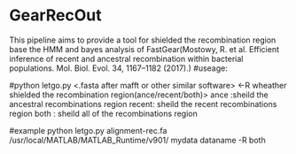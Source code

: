 # GearRecOut
This pipeline aims to provide a tool for shielded the recombination region base the HMM and bayes analysis of FastGear(Mostowy, R. et al. Efficient inference of recent and ancestral recombination
within bacterial populations. Mol. Biol. Evol. 34, 1167–1182 (2017).)
#useage:

#python letgo.py <.fasta after mafft or other similar software> <your mcr dir> <your output dir> <your output name> <-R wheather shielded the recombination region(ance/recent/both)>
ance :sheild the ancestral recombinations region
recent: sheild the recent recombinations region
both : sheild all of the recombinations region

#example
python letgo.py alignment-rec.fa /usr/local/MATLAB/MATLAB_Runtime/v901/ mydata dataname -R both
